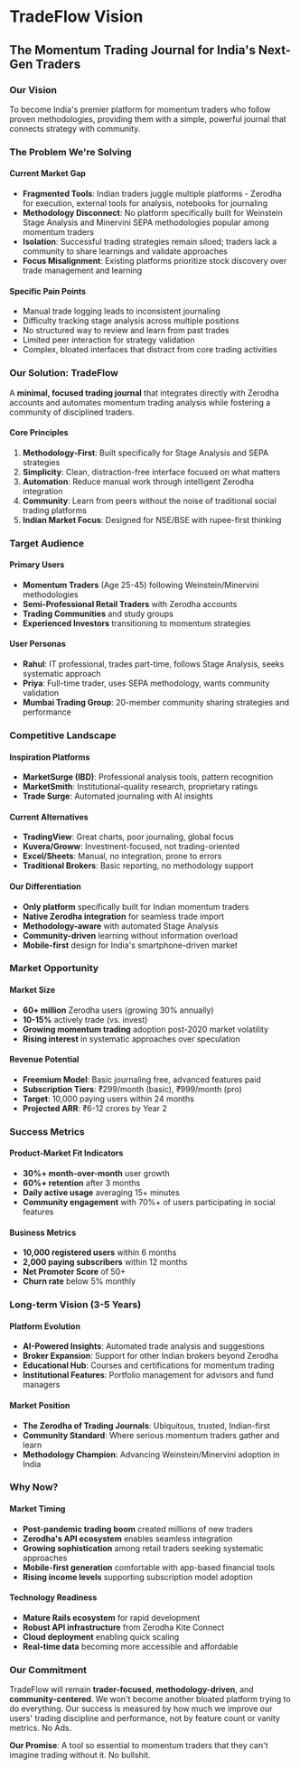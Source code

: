 # TradeFlow Vision
## The Momentum Trading Journal for India's Next-Gen Traders

### Our Vision
To become India's premier platform for momentum traders who follow proven methodologies, providing them with a simple, powerful journal that connects strategy with community.

### The Problem We're Solving

#### Current Market Gap
- **Fragmented Tools**: Indian traders juggle multiple platforms - Zerodha for execution, external tools for analysis, notebooks for journaling
- **Methodology Disconnect**: No platform specifically built for Weinstein Stage Analysis and Minervini SEPA methodologies popular among momentum traders
- **Isolation**: Successful trading strategies remain siloed; traders lack a community to share learnings and validate approaches
- **Focus Misalignment**: Existing platforms prioritize stock discovery over trade management and learning

#### Specific Pain Points
- Manual trade logging leads to inconsistent journaling
- Difficulty tracking stage analysis across multiple positions
- No structured way to review and learn from past trades
- Limited peer interaction for strategy validation
- Complex, bloated interfaces that distract from core trading activities

### Our Solution: TradeFlow

A **minimal, focused trading journal** that integrates directly with Zerodha accounts and automates momentum trading analysis while fostering a community of disciplined traders.

#### Core Principles
1. **Methodology-First**: Built specifically for Stage Analysis and SEPA strategies
2. **Simplicity**: Clean, distraction-free interface focused on what matters
3. **Automation**: Reduce manual work through intelligent Zerodha integration
4. **Community**: Learn from peers without the noise of traditional social trading platforms
5. **Indian Market Focus**: Designed for NSE/BSE with rupee-first thinking

### Target Audience

#### Primary Users
- **Momentum Traders** (Age 25-45) following Weinstein/Minervini methodologies
- **Semi-Professional Retail Traders** with Zerodha accounts
- **Trading Communities** and study groups
- **Experienced Investors** transitioning to momentum strategies

#### User Personas
- **Rahul**: IT professional, trades part-time, follows Stage Analysis, seeks systematic approach
- **Priya**: Full-time trader, uses SEPA methodology, wants community validation
- **Mumbai Trading Group**: 20-member community sharing strategies and performance

### Competitive Landscape

#### Inspiration Platforms
- **MarketSurge (IBD)**: Professional analysis tools, pattern recognition
- **MarketSmith**: Institutional-quality research, proprietary ratings
- **Trade Surge**: Automated journaling with AI insights

#### Current Alternatives
- **TradingView**: Great charts, poor journaling, global focus
- **Kuvera/Groww**: Investment-focused, not trading-oriented
- **Excel/Sheets**: Manual, no integration, prone to errors
- **Traditional Brokers**: Basic reporting, no methodology support

#### Our Differentiation
- **Only platform** specifically built for Indian momentum traders
- **Native Zerodha integration** for seamless trade import
- **Methodology-aware** with automated Stage Analysis
- **Community-driven** learning without information overload
- **Mobile-first** design for India's smartphone-driven market

### Market Opportunity

#### Market Size
- **60+ million** Zerodha users (growing 30% annually)
- **10-15%** actively trade (vs. invest)
- **Growing momentum trading** adoption post-2020 market volatility
- **Rising interest** in systematic approaches over speculation

#### Revenue Potential
- **Freemium Model**: Basic journaling free, advanced features paid
- **Subscription Tiers**: ₹299/month (basic), ₹999/month (pro)
- **Target**: 10,000 paying users within 24 months
- **Projected ARR**: ₹6-12 crores by Year 2

### Success Metrics

#### Product-Market Fit Indicators
- **30%+ month-over-month** user growth
- **60%+ retention** after 3 months
- **Daily active usage** averaging 15+ minutes
- **Community engagement** with 70%+ of users participating in social features

#### Business Metrics
- **10,000 registered users** within 6 months
- **2,000 paying subscribers** within 12 months
- **Net Promoter Score** of 50+
- **Churn rate** below 5% monthly

### Long-term Vision (3-5 Years)

#### Platform Evolution
- **AI-Powered Insights**: Automated trade analysis and suggestions
- **Broker Expansion**: Support for other Indian brokers beyond Zerodha
- **Educational Hub**: Courses and certifications for momentum trading
- **Institutional Features**: Portfolio management for advisors and fund managers

#### Market Position
- **The Zerodha of Trading Journals**: Ubiquitous, trusted, Indian-first
- **Community Standard**: Where serious momentum traders gather and learn
- **Methodology Champion**: Advancing Weinstein/Minervini adoption in India

### Why Now?

#### Market Timing
- **Post-pandemic trading boom** created millions of new traders
- **Zerodha's API ecosystem** enables seamless integration
- **Growing sophistication** among retail traders seeking systematic approaches
- **Mobile-first generation** comfortable with app-based financial tools
- **Rising income levels** supporting subscription model adoption

#### Technology Readiness
- **Mature Rails ecosystem** for rapid development
- **Robust API infrastructure** from Zerodha Kite Connect
- **Cloud deployment** enabling quick scaling
- **Real-time data** becoming more accessible and affordable

### Our Commitment

TradeFlow will remain **trader-focused**, **methodology-driven**, and **community-centered**. We won't become another bloated platform trying to do everything. Our success is measured by how much we improve our users' trading discipline and performance, not by feature count or vanity metrics. No Ads. 

**Our Promise**: A tool so essential to momentum traders that they can't imagine trading without it. No bullshit. 